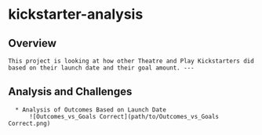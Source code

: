 # kickstarter-analysis
  ## Overview
    This project is looking at how other Theatre and Play Kickstarters did based on their launch date and their goal amount. ---

  ## Analysis and Challenges
      * Analysis of Outcomes Based on Launch Date
          ![Outcomes_vs_Goals Correct](path/to/Outcomes_vs_Goals Correct.png) 

